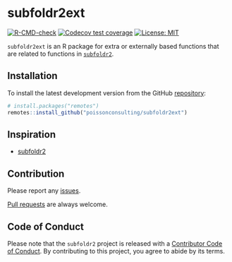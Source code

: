 
<!-- README.md is generated from README.Rmd. Please edit that file -->

# subfoldr2ext

<!-- badges: start -->

[![R-CMD-check](https://github.com/poissonconsulting/subfoldr2ext/actions/workflows/R-CMD-check.yaml/badge.svg)](https://github.com/poissonconsulting/subfoldr2ext/actions/workflows/R-CMD-check.yaml)
[![Codecov test
coverage](https://codecov.io/gh/poissonconsulting/subfoldr2ext/graph/badge.svg)](https://app.codecov.io/gh/poissonconsulting/subfoldr2ext)
[![License:
MIT](https://img.shields.io/badge/License-MIT-green.svg)](https://opensource.org/license/mit/)
<!-- badges: end -->

`subfoldr2ext` is an R package for extra or externally based functions
that are related to functions in
[`subfoldr2`](https://github.com/poissonconsulting/subfoldr2).

## Installation

To install the latest development version from the GitHub
[repository](https://github.com/poissonconsulting/subfoldr2ext):

``` r
# install.packages("remotes")
remotes::install_github("poissonconsulting/subfoldr2ext")
```

## Inspiration

- [subfoldr2](https://github.com/poissonconsulting/subfoldr2)

## Contribution

Please report any
[issues](https://github.com/poissonconsulting/subfoldr2ext/issues).

[Pull requests](https://github.com/poissonconsulting/subfoldrext2/pulls)
are always welcome.

## Code of Conduct

Please note that the `subfoldr2` project is released with a [Contributor
Code of
Conduct](https://contributor-covenant.org/version/2/0/CODE_OF_CONDUCT.html).
By contributing to this project, you agree to abide by its terms.
